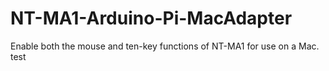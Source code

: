 # NT-MA1-Arduino-Pi-MacAdapter
Enable both the mouse and ten-key functions of NT-MA1 for use on a Mac.
test
